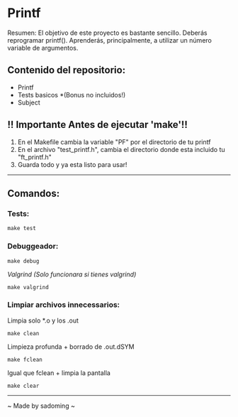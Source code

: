 # Printf
Resumen:  El objetivo de este proyecto es bastante sencillo. Deberás reprogramar printf(). Aprenderás, principalmente, a utilizar un número variable de argumentos.

## Contenido del repositorio:
- Printf
- Tests basicos *(Bonus no incluidos!)
- Subject

## !! Importante Antes de ejecutar 'make'!!
1. En el Makefile cambia la variable "PF" por el directorio de tu printf
2. En el archivo "test_printf.h", cambia el directorio donde esta incluido tu "ft_printf.h"
3. Guarda todo y ya esta listo para usar!
***
## Comandos:
### Tests:

    make test

### Debuggeador:

    make debug

*Valgrind (Solo funcionara si tienes valgrind)*

    make valgrind

### Limpiar archivos innecessarios:

Limpia solo *.o y los .out

    make clean

Limpieza profunda + borrado de .out.dSYM

    make fclean
    
Igual que fclean + limpia la pantalla

    make clear

***
~ Made by sadoming ~
